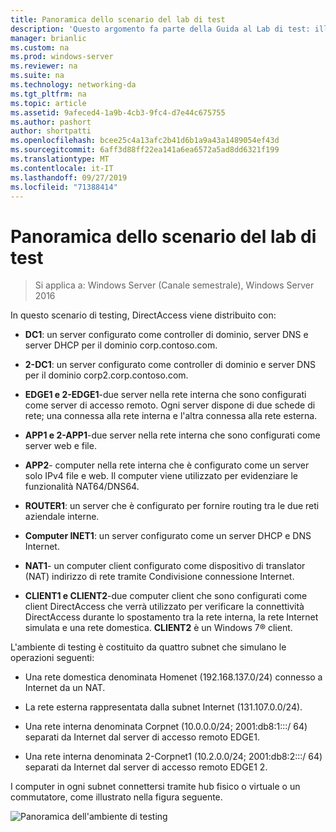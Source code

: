 ```yaml
---
title: Panoramica dello scenario del lab di test
description: 'Questo argomento fa parte della Guida al Lab di test: illustra una distribuzione multisito di DirectAccess per Windows Server 2016'
manager: brianlic
ms.custom: na
ms.prod: windows-server
ms.reviewer: na
ms.suite: na
ms.technology: networking-da
ms.tgt_pltfrm: na
ms.topic: article
ms.assetid: 9afeced4-1a9b-4cb3-9fc4-d7e44c675755
ms.author: pashort
author: shortpatti
ms.openlocfilehash: bcee25c4a13afc2b41d6b1a9a43a1489054ef43d
ms.sourcegitcommit: 6aff3d88ff22ea141a6ea6572a5ad8dd6321f199
ms.translationtype: MT
ms.contentlocale: it-IT
ms.lasthandoff: 09/27/2019
ms.locfileid: "71388414"
---
```

# <a name="overview-of-the-test-lab-scenario"></a>Panoramica dello scenario del lab di test

>Si applica a: Windows Server (Canale semestrale), Windows Server 2016

In questo scenario di testing, DirectAccess viene distribuito con:  
  
-   **DC1**: un server configurato come controller di dominio, server DNS e server DHCP per il dominio corp.contoso.com.  
  
-   **2-DC1**: un server configurato come controller di dominio e server DNS per il dominio corp2.corp.contoso.com.  
  
-   **EDGE1 e 2-EDGE1**-due server nella rete interna che sono configurati come server di accesso remoto. Ogni server dispone di due schede di rete; una connessa alla rete interna e l'altra connessa alla rete esterna.  
  
-   **APP1 e 2-APP1**-due server nella rete interna che sono configurati come server web e file.  
  
-   **APP2**- computer nella rete interna che è configurato come un server solo IPv4 file e web. Il computer viene utilizzato per evidenziare le funzionalità NAT64/DNS64.  
  
-   **ROUTER1**: un server che è configurato per fornire routing tra le due reti aziendale interne.  
  
-   **Computer INET1**: un server configurato come un server DHCP e DNS Internet.  
  
-   **NAT1**- un computer client configurato come dispositivo di translator (NAT) indirizzo di rete tramite Condivisione connessione Internet.  
  
-   **CLIENT1 e CLIENT2**-due computer client che sono configurati come client DirectAccess che verrà utilizzato per verificare la connettività DirectAccess durante lo spostamento tra la rete interna, la rete Internet simulata e una rete domestica. **CLIENT2** è un Windows 7&reg;  client.  
  
L'ambiente di testing è costituito da quattro subnet che simulano le operazioni seguenti:  
  
-   Una rete domestica denominata Homenet (192.168.137.0/24) connesso a Internet da un NAT.  
  
-   La rete esterna rappresentata dalla subnet Internet (131.107.0.0/24).  
  
-   Una rete interna denominata Corpnet (10.0.0.0/24; 2001:db8:1:::/ 64) separati da Internet dal server di accesso remoto EDGE1.  
  
-   Una rete interna denominata 2-Corpnet1 (10.2.0.0/24; 2001:db8:2:::/ 64) separati da Internet dal server di accesso remoto EDGE1 2.  
  
I computer in ogni subnet connettersi tramite hub fisico o virtuale o un commutatore, come illustrato nella figura seguente.  
  
![Panoramica dell'ambiente di testing](../../../media/Overview-of-the-Test-Lab-Scenario_4/TLG_DA_Multisite.png)  
  


